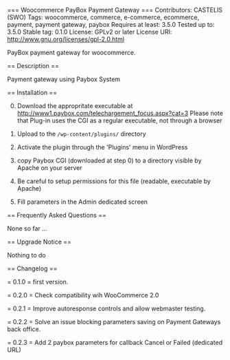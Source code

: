 === Woocommerce PayBox Payment Gateway ===
Contributors: CASTELIS (SWO)
Tags: woocommerce, commerce, e-commerce, ecommerce, payment, payment gateway, paybox
Requires at least: 3.5.0
Tested up to: 3.5.0
Stable tag: 0.1.0
License: GPLv2 or later 
License URI: http://www.gnu.org/licenses/gpl-2.0.html

PayBox payment gateway for woocommerce.

== Description ==

Payment gateway using Paybox System

== Installation ==

0. Download the appropritate executable at http://www1.paybox.com/telechargement_focus.aspx?cat=3
    Please note that Plug-in uses the CGI as a regular executable, not through a browser

1. Upload to the `/wp-content/plugins/` directory
2. Activate the plugin through the 'Plugins' menu in WordPress
3. copy Paybox CGI (downloaded at step 0) to a directory visible by Apache on your server
4. Be careful to setup permissions for this file (readable, executable by Apache)
5. Fill parameters in the Admin dedicated screen

== Frequently Asked Questions ==

None so far ...

== Upgrade Notice ==

Nothing to do

== Changelog ==

= 0.1.0 =
first version.

= 0.2.0 =
Check compatibility wih WooCommerce 2.0

= 0.2.1 =
Improve autoresponse controls and allow webmaster testing.

= 0.2.2 =
Solve an issue blocking parameters saving on Payment Gateways back office.

= 0.2.3 =
Add 2 paybox parameters for callback Cancel or Failed (dedicated URL)